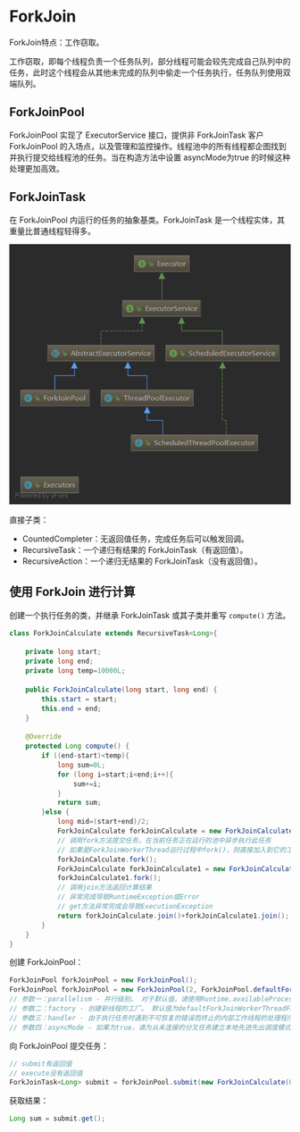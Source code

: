 # ForkJoin

ForkJoin特点：工作窃取。

工作窃取，即每个线程负责一个任务队列，部分线程可能会较先完成自己队列中的任务，此时这个线程会从其他未完成的队列中偷走一个任务执行，任务队列使用双端队列。

## ForkJoinPool

ForkJoinPool 实现了 ExecutorService 接口，提供非 ForkJoinTask 客户 ForkJoinPool 的入场点，以及管理和监控操作。线程池中的所有线程都企图找到并执行提交给线程池的任务。当在构造方法中设置 asyncMode为true 的时候这种处理更加高效。

## ForkJoinTask

在 ForkJoinPool 内运行的任务的抽象基类。ForkJoinTask 是一个线程实体，其重量比普通线程轻得多。

![ForkJoin继承体系](./images/ForkJoinPool继承体系.png)

直接子类：

- CountedCompleter：无返回值任务，完成任务后可以触发回调。
- RecursiveTask：一个递归有结果的 ForkJoinTask（有返回值）。
- RecursiveAction：一个递归无结果的 ForkJoinTask（没有返回值）。

## 使用 ForkJoin 进行计算

创建一个执行任务的类，并继承 ForkJoinTask 或其子类并重写 `compute()` 方法。

```java
class ForkJoinCalculate extends RecursiveTask<Long>{

    private long start;
    private long end;
    private long temp=10000L;

    public ForkJoinCalculate(long start, long end) {
        this.start = start;
        this.end = end;
    }

    @Override
    protected Long compute() {
        if ((end-start)<temp){
            long sum=0L;
            for (long i=start;i<end;i++){
                sum+=i;
            }
            return sum;
        }else {
            long mid=(start+end)/2;
            ForkJoinCalculate forkJoinCalculate = new ForkJoinCalculate(start, mid);
            // 调用fork方法提交任务，在当前任务正在运行的池中异步执行此任务
            // 如果是ForkJoinWorkerThread运行过程中fork()，则直接加入到它的工作队列中，否则，重新提交任务。(见ForkJoinWorkerThread)
            forkJoinCalculate.fork();
            ForkJoinCalculate forkJoinCalculate1 = new ForkJoinCalculate(mid, end);
            forkJoinCalculate1.fork();
            // 调用join方法返回计算结果
            // 异常完成导致RuntimeException或Error
            // get方法异常完成会导致ExecutionException
            return forkJoinCalculate.join()+forkJoinCalculate1.join();
        }
    }
}
```

创建 ForkJoinPool：

```java
ForkJoinPool forkJoinPool = new ForkJoinPool();
ForkJoinPool forkJoinPool = new ForkJoinPool(2, ForkJoinPool.defaultForkJoinWorkerThreadFactory, null, true);
// 参数一：parallelism - 并行级别。 对于默认值，请使用Runtime.availableProcessors()
// 参数二：factory - 创建新线程的工厂。 默认值为defaultForkJoinWorkerThreadFactory 。
// 参数三：handler - 由于执行任务时遇到不可恢复的错误而终止的内部工作线程的处理程序。 默认值为null 。
// 参数四：asyncMode - 如果为true，请为从未连接的分叉任务建立本地先进先出调度模式。 在工作线程仅处理事件式异步任务的应用程序中，此模式可能比默认的基于本地堆栈的模式更合适。 默认值为false 。
```

向 ForkJoinPool 提交任务：

```java
// submit有返回值
// execute没有返回值
ForkJoinTask<Long> submit = forkJoinPool.submit(new ForkJoinCalculate(0L,100_0000_0000L));
```

获取结果：

```java
Long sum = submit.get();
```
